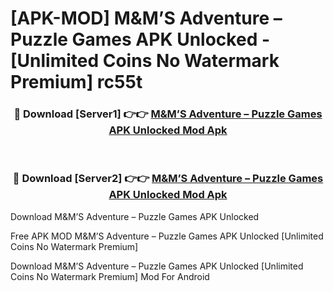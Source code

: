 # [APK-MOD] M&M’S Adventure – Puzzle Games APK Unlocked - [Unlimited Coins No Watermark Premium] rc55t



<div align="center">
<h3>🔴 Download [Server1] 👉👉 <a href="https://momento.my/?title=M&M’S_Adventure_–_Puzzle_Games_APK_Unlocked">M&M’S Adventure – Puzzle Games APK Unlocked Mod Apk</a></h3><br>

<h3>🔴 Download [Server2] 👉👉 <a href="https://momento.my/?title=M&M’S_Adventure_–_Puzzle_Games_APK_Unlocked">M&M’S Adventure – Puzzle Games APK Unlocked Mod Apk</a></h3>
</div>



Download M&M’S Adventure – Puzzle Games APK Unlocked 

Free APK MOD M&M’S Adventure – Puzzle Games APK Unlocked [Unlimited Coins No Watermark Premium]

Download M&M’S Adventure – Puzzle Games APK Unlocked [Unlimited Coins No Watermark Premium] Mod For Android
